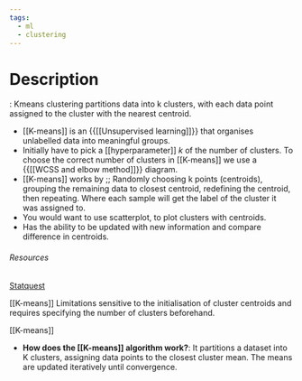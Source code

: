 ```yaml
---
tags:
  - ml
  - clustering
---
```

# Description

: Kmeans clustering partitions data into k clusters, with each data point assigned to the cluster with the nearest centroid.

- [[K-means]] is an {{[[Unsupervised learning]]}} that organises unlabelled data into meaningful groups.
- Initially have to pick a [[hyperparameter]] $k$ of the number of clusters. To choose the correct number of clusters in [[K-means]] we use a {{[[WCSS and elbow method]]}} diagram.
- [[K-means]] works by ;; Randomly choosing k points (centroids), grouping the remaining data to closest centroid, redefining the centroid, then repeating. Where each sample will get the label of the cluster it was assigned to.
- You would want to use scatterplot, to plot clusters with centroids.
- Has the ability to be updated with new information and compare difference in centroids.
###### Resources

[Statquest](https://www.youtube.com/watch?v=4b5d3muPQmA)





[[K-means]]
Limitations
sensitive to the initialisation of cluster centroids and requires specifying the number of clusters beforehand.



[[K-means]]
- **How does the [[K-means]] algorithm work?**: It partitions a dataset into K clusters, assigning data points to the closest cluster mean. The means are updated iteratively until convergence.